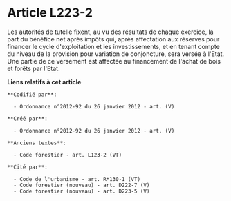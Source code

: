# Article L223-2

Les autorités de tutelle fixent, au vu des résultats de chaque exercice, la part du bénéfice net après impôts qui, après
affectation aux réserves pour financer le cycle d'exploitation et les investissements, et en tenant compte du niveau de la
provision pour variation de conjoncture, sera versée à l'Etat. Une partie de ce versement est affectée au financement de
l'achat de bois et forêts par l'Etat.

**Liens relatifs à cet article**

	**Codifié par**:

	  - Ordonnance n°2012-92 du 26 janvier 2012 - art. (V)

	**Créé par**:

	  - Ordonnance n°2012-92 du 26 janvier 2012 - art. (V)

	**Anciens textes**:

	  - Code forestier - art. L123-2 (VT)

	**Cité par**:

	  - Code de l'urbanisme - art. R*130-1 (VT)
	  - Code forestier (nouveau) - art. D222-7 (V)
	  - Code forestier (nouveau) - art. D223-5 (V)
